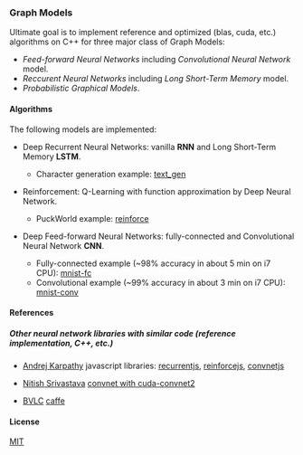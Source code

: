 ### Graph Models

Ultimate goal is to implement reference and optimized (blas, cuda, etc.) algorithms on C++ for three major class of Graph Models:
- *Feed-forward Neural Networks* including *Convolutional Neural Network* model.
- *Reccurent Neural Networks* including *Long Short-Term Memory* model.
- *Probabilistic Graphical Models*.

#### Algorithms
The following models are implemented:
- Deep Recurrent Neural Networks: vanilla **RNN** and Long Short-Term Memory **LSTM**.

  - Character generation example: [text_gen](apps/text_gen.cc)

- Reinforcement: Q-Learning with function approximation by Deep Neural Network.

  - PuckWorld example: [reinforce](apps/reinforce.cc)

- Deep Feed-forward Neural Networks: fully-connected and Convolutional Neural Network **CNN**.

  - Fully-connected example (~98% accuracy in about 5 min on i7 CPU): [mnist-fc](apps/mnist-fc.cc)
  - Convolutional example (~99% accuracy in about 3 min on i7 CPU): [mnist-conv](apps/mnist-conv.cc)

#### References

##### Other neural network libraries with similar code (reference implementation, C++, etc.)
- [Andrej Karpathy](https://github.com/karpathy) javascript libraries: [recurrentjs](https://github.com/karpathy/recurrentjs), [reinforcejs](https://github.com/karpathy/reinforcejs), [convnetjs](https://github.com/karpathy/convnetjs)

- [Nitish Srivastava](https://github.com/nitishsrivastava) [convnet with cuda-convnet2](https://github.com/TorontoDeepLearning/convnet)

- [BVLC](http://bvlc.eecs.berkeley.edu/) [caffe](https://github.com/BVLC/caffe/)

#### License
[MIT](license.txt)

